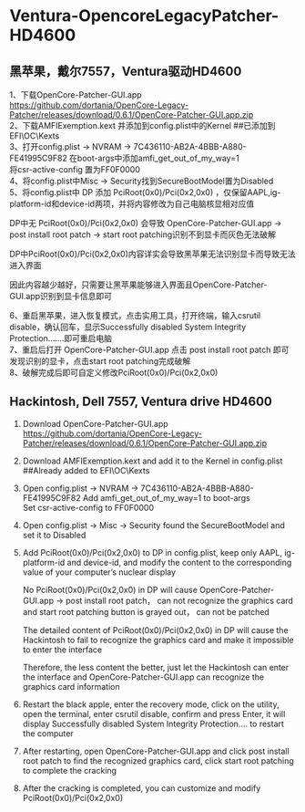 # Ventura-OpencoreLegacyPatcher-HD4600

## 黑苹果，戴尔7557，Ventura驱动HD4600
1、下载OpenCore-Patcher-GUI.app  
   https://github.com/dortania/OpenCore-Legacy-Patcher/releases/download/0.6.1/OpenCore-Patcher-GUI.app.zip  
2、下载AMFIExemption.kext 并添加到config.plist中的Kernel  ##已添加到EFI\OC\Kexts  
3、打开config.plist → NVRAM → 7C436110-AB2A-4BBB-A880-FE41995C9F82  在boot-args中添加amfi_get_out_of_my_way=1  
   将csr-active-config 置为FF0F0000  
4、将config.plist中Misc → Security找到SecureBootModel置为Disabled  
5、将config.plist中 DP 添加 PciRoot(0x0)/Pci(0x2,0x0) ，仅保留AAPL,ig-platform-id和device-id两项，并将内容修改为自己电脑核显相对应值  
  
   DP中无 PciRoot(0x0)/Pci(0x2,0x0) 会导致 OpenCore-Patcher-GUI.app → post install root patch → start root patching识别不到显卡而灰色无法破解  
     
   DP中PciRoot(0x0)/Pci(0x2,0x0)内容详实会导致黑苹果无法识别显卡而导致无法进入界面  
     
   因此内容越少越好，只需要让黑苹果能够进入界面且OpenCore-Patcher-GUI.app识别到显卡信息即可  
     
6、重启黑苹果，进入恢复模式，点击实用工具，打开终端，输入csrutil disable，确认回车，显示Successfully disabled System Integrity Protection.……即可重启电脑  
7、重启后打开 OpenCore-Patcher-GUI.app 点击 post install root patch 即可发现识别的显卡，点击start root patching完成破解  
8、破解完成后即可自定义修改PciRoot(0x0)/Pci(0x2,0x0)  
  
  
  
## Hackintosh, Dell 7557, Ventura drive HD4600  


1. Download OpenCore-Patcher-GUI.app  
   https://github.com/dortania/OpenCore-Legacy-Patcher/releases/download/0.6.1/OpenCore-Patcher-GUI.app.zip  
2. Download AMFIExemption.kext and add it to the Kernel in config.plist ##Already added to EFI\OC\Kexts  
3. Open config.plist → NVRAM → 7C436110-AB2A-4BBB-A880-FE41995C9F82 Add amfi_get_out_of_my_way=1 to boot-args  
   Set csr-active-config to FF0F0000  
4. Open config.plist → Misc → Security found the SecureBootModel and set it to Disabled  
5. Add PciRoot(0x0)/Pci(0x2,0x0) to DP in config.plist, keep only AAPL, ig-platform-id and device-id, and modify the content to the corresponding value of your computer’s nuclear display  
   
    No PciRoot(0x0)/Pci(0x2,0x0) in DP will cause OpenCore-Patcher-GUI.app → post install root patch， can not recognize the graphics card and start root patching button is grayed out， can not be patched  
      
    The detailed content of PciRoot(0x0)/Pci(0x2,0x0) in DP will cause the Hackintosh to fail to recognize the graphics card and make it impossible to enter the interface  
      
    Therefore, the less content the better, just let the Hackintosh can enter the interface and OpenCore-Patcher-GUI.app can recognize the graphics card information
      
6. Restart the black apple, enter the recovery mode, click on the utility, open the terminal, enter csrutil disable, confirm and press Enter, it will display Successfully disabled System Integrity Protection.... to restart the computer  
7. After restarting, open OpenCore-Patcher-GUI.app and click post install root patch to find the recognized graphics card, click start root patching to complete the cracking  
8. After the cracking is completed, you can customize and modify PciRoot(0x0)/Pci(0x2,0x0)  
